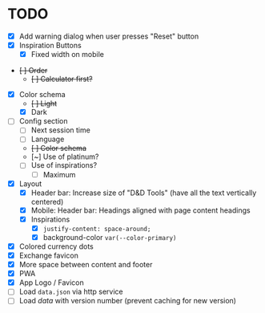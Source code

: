 # TODO

- [x] Add warning dialog when user presses "Reset" button
- [x] Inspiration Buttons
  - [x] Fixed width on mobile
- ~~[ ] Order~~
  - ~~[ ] Calculator first?~~
- [x] Color schema
  - ~~[ ] Light~~
  - [x] Dark
- [ ] Config section
  - [ ] Next session time
  - [ ] Language
  - ~~[ ] Color schema~~
  - [~] Use of platinum?
  - [ ] Use of inspirations?
    - [ ] Maximum
- [x] Layout
  - [x] Header bar: Increase size of "D&D Tools" (have all the text vertically centered)
  - [x] Mobile: Header bar: Headings aligned with page content headings
  - [x] Inspirations
    - [x] `justify-content: space-around;`
    - [x] background-color `var(--color-primary)`
- [x] Colored currency dots
- [x] Exchange favicon
- [x] More space between content and footer
- [x] PWA
- [x] App Logo / Favicon
- [ ] Load `data.json` via http service
- [ ] Load _data_ with version number (prevent caching for new version)
